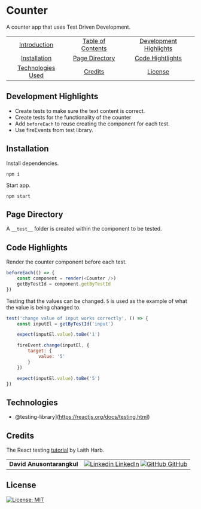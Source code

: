 # Counter

A counter app that uses Test Driven Development.

|                                         |                                         |                                                   |
| :-------------------------------------: | :-------------------------------------: | :-----------------------------------------------: |
|        [Introduction](#counter)         | [Table of Contents](#table-of-contents) | [Development Highlights](#development-highlights) |
|      [Installation](#installation)      |    [Page Directory](#page-directory)    |       [Code Hightlights](#code-highlights)        |
| [Technologies Used](#Technologies-Used) |           [Credits](#Credits)           |                [License](#License)                |

## Development Highlights

- Create tests to make sure the text content is correct.
- Create tests for the functionality of the counter
- Add `beforeEach` to reuse creating the component for each test.
- Use fireEvents from test library.

## Installation

Install dependencies.

```
npm i
```

Start app.

```
npm start
```

## Page Directory

A `__test__` folder is created within the component to be tested.

## Code Highlights

Render the counter component before each test.

```JavaScript
beforeEach(() => {
    const component = render(<Counter />)
    getByTestId = component.getByTestId
})
```

Testing that the values can be changed. `5` is used as the example of what the value is being changed to.

```JavaScript
test('change value of input works correctly', () => {
    const inputEl = getByTestId('input')

    expect(inputEl.value).toBe('1')

    fireEvent.change(inputEl, {
        target: {
            value: '5'
        }
    })

    expect(inputEl.value).toBe('5')
})
```

## Technologies

- @testing-library](https://reactjs.org/docs/testing.html)

## Credits

The React testing [tutorial](https://www.youtube.com/watch?v=GLSSRtnNY0g) by Laith Harb.

|                           |                                                                                                                                                                                                       |
| ------------------------- | ----------------------------------------------------------------------------------------------------------------------------------------------------------------------------------------------------- |
| **David Anusontarangkul** | [![Linkedin](https://i.stack.imgur.com/gVE0j.png) LinkedIn](https://www.linkedin.com/in/anusontarangkul/) [![GitHub](https://i.stack.imgur.com/tskMh.png) GitHub](https://github.com/anusontarangkul) |

## License

[![License: MIT](https://img.shields.io/badge/License-MIT-yellow.svg)](https://opensource.org/licenses/)
